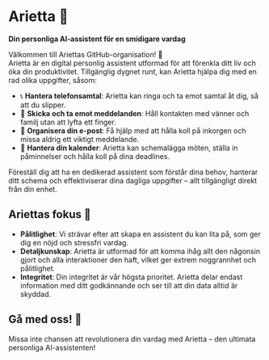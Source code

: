 # Arietta 🤖  
**Din personliga AI-assistent för en smidigare vardag**  

Välkommen till Ariettas GitHub-organisation! 🎉  
Arietta är en digital personlig assistent utformad för att förenkla ditt liv och öka din produktivitet. Tillgänglig dygnet runt, kan Arietta hjälpa dig med en rad olika uppgifter, såsom:

- 📞 **Hantera telefonsamtal**: Arietta kan ringa och ta emot samtal åt dig, så att du slipper.  
- 💬 **Skicka och ta emot meddelanden**: Håll kontakten med vänner och familj utan att lyfta ett finger.  
- 📧 **Organisera din e-post**: Få hjälp med att hålla koll på inkorgen och missa aldrig ett viktigt meddelande.  
- 📅 **Hantera din kalender**: Arietta kan schemalägga möten, ställa in påminnelser och hålla koll på dina deadlines.  

Föreställ dig att ha en dedikerad assistent som förstår dina behov, hanterar ditt schema och effektiviserar dina dagliga uppgifter – allt tillgängligt direkt från din enhet.  

## Ariettas fokus 🎯  

- **Pålitlighet**: Vi strävar efter att skapa en assistent du kan lita på, som ger dig en nöjd och stressfri vardag.  
- **Detaljkunskap**: Arietta är utformad för att komma ihåg allt den någonsin gjort och alla interaktioner den haft, vilket ger extrem noggrannhet och pålitlighet.  
- **Integritet**: Din integritet är vår högsta prioritet. Arietta delar endast information med ditt godkännande och ser till att din data alltid är skyddad.  

## Gå med oss! 🚀  

Missa inte chansen att revolutionera din vardag med Arietta – den ultimata personliga AI-assistenten!  
